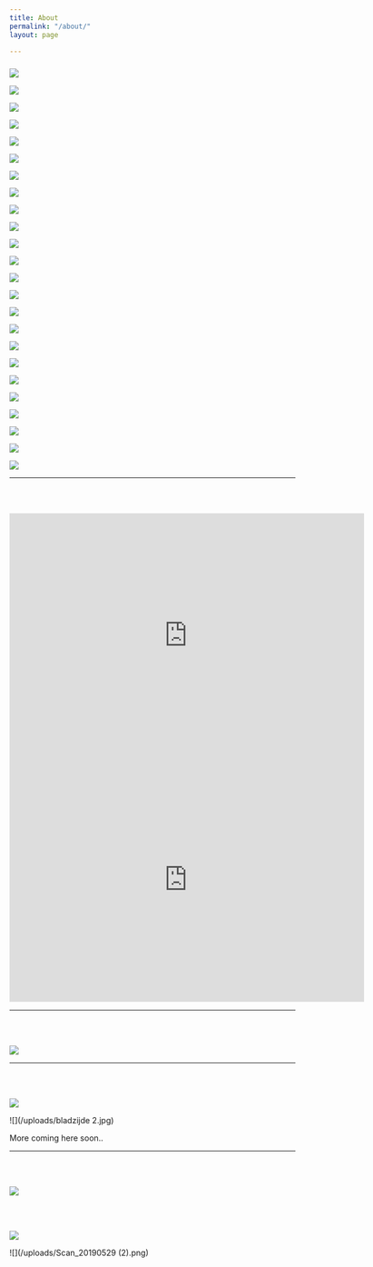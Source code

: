 ```yaml
---
title: About
permalink: "/about/"
layout: page

---
```

### 

![](/uploads/Sustainable_collection_cover.png)

![](/uploads/01.jpg)

![](/uploads/02.jpg)

![](/uploads/03.jpg)

![](/uploads/04.jpg)

![](/uploads/05.jpg)

![](/uploads/06.jpg)

![](/uploads/07.jpg)

![](/uploads/08.jpg)

![](/uploads/09.jpg)

![](/uploads/10.jpg)

![](/uploads/11.jpg)

![](/uploads/12.jpg)

![](/uploads/13.jpg)

![](/uploads/14.jpg)

![](/uploads/15.jpg)

![](/uploads/16.jpg)

![](/uploads/17.jpg)

![](/uploads/18.jpg)

![](/uploads/19.jpg)

![](/uploads/20.jpg)

![](/uploads/21.jpg)

![](/uploads/22.jpg)

![](/uploads/23.jpg)

***

<br><br>

<iframe src="https://genero.com/watch-video/39811/embed/" width="625" height="430" frameborder="0" allowfullscreen><p>Your browser does not support iframes.</p></iframe>

<iframe src="https://genero.com/watch-video/40037/embed/" width="625" height="430" frameborder="0" allowfullscreen><p>Your browser does not support iframes.</p></iframe>

***

<br><br>

![](/uploads/Untitled-1.jpg)

***

<br><br>

![](/uploads/cover.png)

![](/uploads/bladzijde 2.jpg)

More coming here soon..

***

<br><br>

![](/uploads/cover-2.png)

<br><br>

![](/uploads/IMG_0682.JPG)

![](/uploads/Scan_20190529 (2).png)